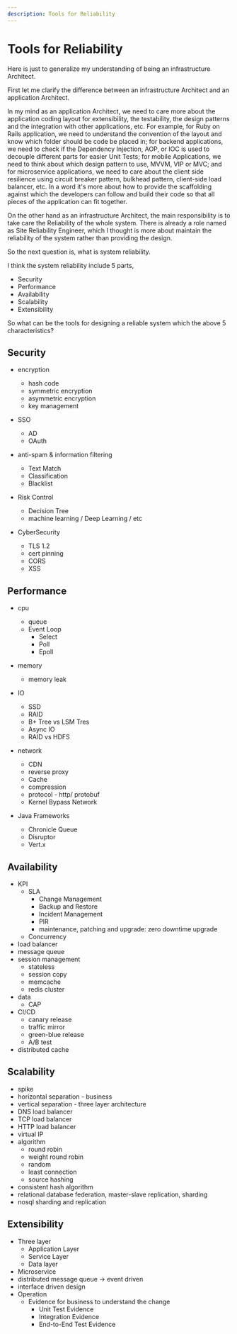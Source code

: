 ```yaml
---
description: Tools for Reliability
---
```

# Tools for Reliability

Here is just to generalize my understanding of being an infrastructure Architect.

First let me clarify the difference between an infrastructure Architect and an application Architect. 

In my mind as an application Architect, we need to care more about the application coding layout for extensibility, the testability,  the design patterns and the integration with other applications, etc. For example, for Ruby on Rails application, we need to understand the convention of the layout and know which folder should be code be placed in; for backend applications, we need to check if the Dependency Injection, AOP, or IOC is used to decouple different parts for easier Unit Tests; for mobile Applications, we need to think about which design pattern to use, MVVM, VIP or MVC; and for microservice applications, we need to care about the client side resilience using circuit breaker pattern, bulkhead pattern, client-side load balancer, etc. In a word it's more about how to provide the scaffolding against which the developers can follow and build their code so that all pieces of the application can fit together.

On the other hand as an infrastructure Architect, the main responsibility is to take care the Reliability of the whole system. There is already a role named as Site Reliability Engineer, which I thought is more about maintain the reliability of the system rather than providing the design.

So the next question is, what is system reliability.

I think the system reliability include 5 parts, 

- Security
- Performance
- Availability
- Scalability
- Extensibility

So what can be the tools for designing a reliable system which the above 5 characteristics?

## Security

- encryption
  - hash code
  - symmetric encryption
  - asymmetric encryption
  - key management
  
- SSO
  - AD
  - OAuth
  
- anti-spam & information filtering
  - Text Match
  - Classification
  - Blacklist
  
- Risk Control
  - Decision Tree
  - machine learning / Deep Learning / etc  

- CyberSecurity
  - TLS 1.2
  - cert pinning
  - CORS
  - XSS

## Performance

- cpu
  - queue
  - Event Loop
    - Select
    - Poll
    - Epoll

- memory
  - memory leak

- IO
  - SSD
  - RAID
  - B+ Tree vs LSM Tres
  - Async IO
  - RAID vs HDFS

- network
  - CDN
  - reverse proxy
  - Cache
  - compression
  - protocol - http/ protobuf
  - Kernel Bypass Network

- Java Frameworks
  - Chronicle Queue
  - Disruptor
  - Vert.x

## Availability

- KPI
  - SLA
    - Change Management
    - Backup and Restore
    - Incident Management
    - PIR
    - maintenance, patching and upgrade: zero downtime upgrade
  - Concurrency
- load balancer
- message queue
- session management
  - stateless
  - session copy
  - memcache
  - redis cluster
- data
  - CAP
- CI/CD
  - canary release
  - traffic mirror
  - green-blue release
  - A/B test  
- distributed cache

## Scalability

- spike
- horizontal separation - business
- vertical separation - three layer architecture
- DNS load balancer
- TCP load balancer
- HTTP load balancer
- virtual IP
- algorithm
  - round robin
  - weight round robin
  - random
  - least connection
  - source hashing 
- consistent hash algorithm  
- relational database federation, master-slave replication, sharding
- nosql sharding and replication

## Extensibility  

- Three layer
  - Application Layer
  - Service Layer 
  - Data layer
- Microservice
- distributed message queue -> event driven
- interface driven design
- Operation
  - Evidence for business to understand the change
    - Unit Test Evidence
    - Integration Evidence
    - End-to-End Test Evidence